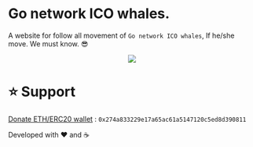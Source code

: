 # Go network ICO whales.

A website for follow all movement of `Go network ICO whales`, If he/she move. We must know. 😎

<center>
<img src="https://cdn-images-1.medium.com/max/1600/1*7WGOhJtQNAvCh_QAYzBqTw.jpeg"/>
</center>

# ⭐️ Support

[Donate ETH/ERC20 wallet](0x274a833229e17a65ac61a5147120c5ed8d390811) : `0x274a833229e17a65ac61a5147120c5ed8d390811`

Developed with ❤️ and ☕️ 
<!-- 
- [Official Documentation](https://github.com/ethereum/wiki/wiki/JavaScript-API)
- [Official Github](https://github.com/ethereum/web3.js)
- [Official Gitter](https://gitter.im/ethereum/web3.js) -->
